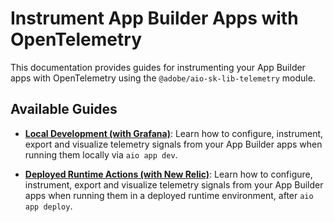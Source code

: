 # Instrument App Builder Apps with OpenTelemetry

This documentation provides guides for instrumenting your App Builder apps with OpenTelemetry using the `@adobe/aio-sk-lib-telemetry` module.

## Available Guides

- [**Local Development (with Grafana)**](./local-development.md): Learn how to configure, instrument, export and visualize telemetry signals from your App Builder apps when running them locally via `aio app dev`.
  
- [**Deployed Runtime Actions (with New Relic)**](./deployed-runtime-actions.md): Learn how to configure, instrument, export and visualize telemetry signals from your App Builder apps when running them in a deployed runtime environment, after `aio app deploy`.
